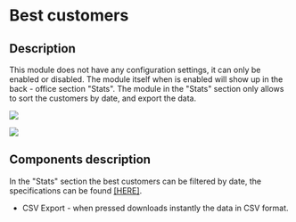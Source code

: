 # Best customers

## Description

This module does not have any configuration settings, it can only be enabled or disabled. The module itself when is enabled will show up in the back - office section "Stats". The module in the "Stats" section only allows to sort the customers by date, and export the data.

![](<../../../../../.gitbook/assets/Screenshot 2022-07-29 at 10-21-56 Module manager • test.png>)

![](<../../../../../.gitbook/assets/Screenshot 2022-07-29 at 11-22-59 Stats • test.png>)

## Components description

In the "Stats" section the best customers can be filtered by date, the specifications can be found [\[HERE\]](../../../common-components/filtering-components-in-stats.md).

* CSV Export - when pressed downloads instantly the data in CSV format.
